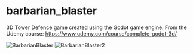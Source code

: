 # barbarian_blaster
3D Tower Defence game created using the Godot game engine. From the Udemy course: https://www.udemy.com/course/complete-godot-3d/

![BarbarianBlaster](https://github.com/nielsenchristoffer93/barbarian_blaster/assets/6544118/87bdb2b9-2130-4254-a209-7dccbcd5d3bc)
![BarbarianBlaster2](https://github.com/nielsenchristoffer93/barbarian_blaster/assets/6544118/6eae5d6d-53a4-4874-a33a-a831775e8b03)
